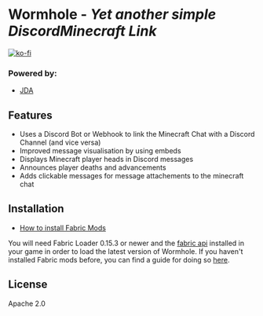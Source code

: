 # Wormhole - _Yet another simple DiscordMinecraft Link_
[![ko-fi](https://ko-fi.com/img/githubbutton_sm.svg)](https://ko-fi.com/O5O0KPPEY)

### Powered by:
- [JDA](https://github.com/discord-jda/JDA)

## Features

- Uses a Discord Bot or Webhook to link the Minecraft Chat with a Discord Channel (and vice versa)
- Improved message visualisation by using embeds 
- Displays Minecraft player heads in Discord messages
- Announces player deaths and advancements
- Adds clickable messages for message attachements to the minecraft chat

## Installation

- [How to install Fabric Mods](https://fabricmc.net/wiki/player:tutorials:adding_mods)

You will need Fabric Loader 0.15.3 or newer and the [fabric api](https://modrinth.com/mod/fabric-api) installed in your game in order to load the latest version of Wormhole. If you haven't installed Fabric mods before, you can find a guide for doing so [here](https://fabricmc.net/wiki/install).


## License

Apache 2.0

